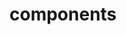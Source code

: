<!-- Space: Projects -->
<!-- Parent: ZshNvim -->
<!-- Title: Components ZshNvim -->
<!-- Label: ZshNvim -->
<!-- Label: Project -->
<!-- Label: Components -->
<!-- Include: disclaimer.md -->
<!-- Include: ac:toc -->

# components

